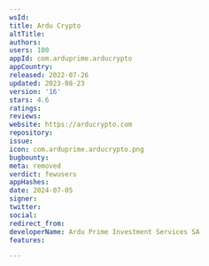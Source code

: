 ```yaml
---
wsId: 
title: Ardu Crypto
altTitle: 
authors: 
users: 100
appId: com.arduprime.arducrypto
appCountry: 
released: 2022-07-26
updated: 2023-08-23
version: '16'
stars: 4.6
ratings: 
reviews: 
website: https://arducrypto.com
repository: 
issue: 
icon: com.arduprime.arducrypto.png
bugbounty: 
meta: removed
verdict: fewusers
appHashes: 
date: 2024-07-05
signer: 
twitter: 
social: 
redirect_from: 
developerName: Ardu Prime Investment Services SA
features: 

---
```


